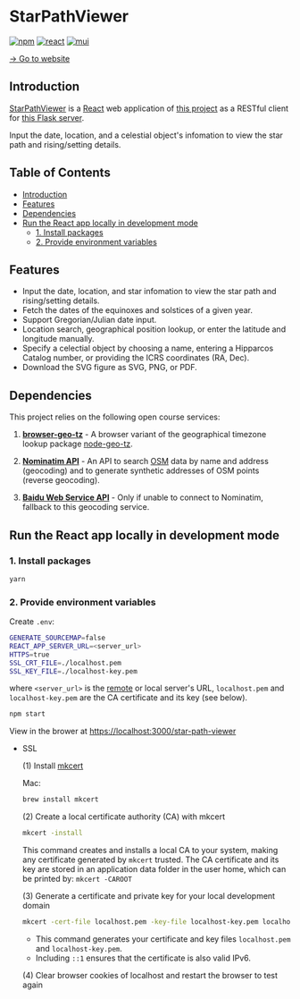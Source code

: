 # StarPathViewer

[![npm](https://img.shields.io/badge/npm-10.2.4-CB3837?logo=npm&logoColor=white)](https://www.npmjs.com) [![react](https://img.shields.io/badge/React-18.3.1-61DAFB?logo=react&logoColor=white)](https://react.dev) [![mui](https://img.shields.io/badge/MUI-5.16.6-007FFF?logo=mui&logoColor=white)](https://mui.com)

[→ Go to website](https://stardial-astro.github.io/star-path-viewer)

## Introduction

[StarPathViewer](https://stardial-astro.github.io/star-path-viewer) is a [React](https://react.dev) web application of [this project](https://github.com/claude-hao/star-path-calculator) as a RESTful client for [this Flask server](https://github.com/lydiazly/star-path-calculator-flask).

Input the date, location, and a celestial object's infomation to view the star path and rising/setting details.

## Table of Contents<!-- omit in toc -->

- [Introduction](#introduction)
- [Features](#features)
- [Dependencies](#dependencies)
- [Run the React app locally in development mode](#run-the-react-app-locally-in-development-mode)
  - [1. Install packages](#1-install-packages)
  - [2. Provide environment variables](#2-provide-environment-variables)

## Features

- Input the date, location, and star infomation to view the star path and rising/setting details.
- Fetch the dates of the equinoxes and solstices of a given year.
- Support Gregorian/Julian date input.
- Location search, geographical position lookup, or enter the latitude and longitude manually.
- Specify a celectial object by choosing a name, entering a Hipparcos Catalog number, or providing the ICRS coordinates (RA, Dec).
- Download the SVG figure as SVG, PNG, or PDF.

## Dependencies

This project relies on the following open course services:

1. **[browser-geo-tz](https://github.com/kevmo314/browser-geo-tz)** - A browser variant of the geographical timezone lookup package [node-geo-tz](https://github.com/evansiroky/node-geo-tz).

2. **[Nominatim API](https://nominatim.org/release-docs/latest/api/Overview)** - An API to search [OSM](www.openstreetmap.org) data by name and address (geocoding) and to generate synthetic addresses of OSM points (reverse geocoding).

3. **[Baidu Web Service API](https://lbsyun.baidu.com/faq/api?title=webapi)** - Only if unable to connect to Nominatim, fallback to this geocoding service.

## Run the React app locally in development mode

### 1. Install packages

  ```sh
  yarn
  ```

### 2. Provide environment variables

  Create `.env`:

  ```sh
  GENERATE_SOURCEMAP=false
  REACT_APP_SERVER_URL=<server_url>
  HTTPS=true
  SSL_CRT_FILE=./localhost.pem
  SSL_KEY_FILE=./localhost-key.pem
  ```

  where `<server_url>` is the [remote](https://github.com/lydiazly/star-path-calculator-flask) or local server's URL, `localhost.pem` and `localhost-key.pem` are the CA certificate and its key (see below).

  ```sh
  npm start
  ```

  View in the brower at <https://localhost:3000/star-path-viewer>

- SSL

  (1) Install [mkcert](https://github.com/FiloSottile/mkcert)

  Mac:

  ```sh
  brew install mkcert
  ```

  (2) Create a local certificate authority (CA) with mkcert

  ```sh
  mkcert -install
  ```

  This command creates and installs a local CA to your system, making any certificate generated by `mkcert` trusted.
  The CA certificate and its key are stored in an application data folder in the user home, which can be printed by: `mkcert -CAROOT`

  (3) Generate a certificate and private key for your local development domain

  ```sh
  mkcert -cert-file localhost.pem -key-file localhost-key.pem localhost 127.0.0.1 ::1
  ```

  - This command generates your certificate and key files `localhost.pem` and `localhost-key.pem`.
  - Including `::1` ensures that the certificate is also valid IPv6.

  (4) Clear browser cookies of localhost and restart the browser to test again
